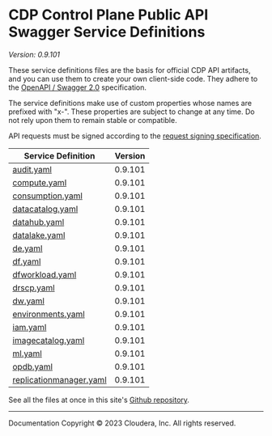 # CDP Control Plane Public API Swagger Service Definitions

*Version: 0.9.101*

These service definitions files are the basis for official CDP API artifacts,
and you can use them to create your own client-side code. They adhere to the
[OpenAPI / Swagger 2.0](https://swagger.io/specification/v2/) specification.

The service definitions make use of custom properties whose names are prefixed
with "x-". These properties are subject to change at any time. Do not rely upon
them to remain stable or compatible.

API requests must be signed according to the
[request signing specification](request_signing.md).

| Service Definition | Version |
| --- | --- |
| [audit.yaml](./audit.yaml) | 0.9.101 |
| [compute.yaml](./compute.yaml) | 0.9.101 |
| [consumption.yaml](./consumption.yaml) | 0.9.101 |
| [datacatalog.yaml](./datacatalog.yaml) | 0.9.101 |
| [datahub.yaml](./datahub.yaml) | 0.9.101 |
| [datalake.yaml](./datalake.yaml) | 0.9.101 |
| [de.yaml](./de.yaml) | 0.9.101 |
| [df.yaml](./df.yaml) | 0.9.101 |
| [dfworkload.yaml](./dfworkload.yaml) | 0.9.101 |
| [drscp.yaml](./drscp.yaml) | 0.9.101 |
| [dw.yaml](./dw.yaml) | 0.9.101 |
| [environments.yaml](./environments.yaml) | 0.9.101 |
| [iam.yaml](./iam.yaml) | 0.9.101 |
| [imagecatalog.yaml](./imagecatalog.yaml) | 0.9.101 |
| [ml.yaml](./ml.yaml) | 0.9.101 |
| [opdb.yaml](./opdb.yaml) | 0.9.101 |
| [replicationmanager.yaml](./replicationmanager.yaml) | 0.9.101 |

See all the files at once in this site's
[Github repository](https://github.com/cloudera/cdp-dev-docs/tree/master/api-docs/swagger).

----

Documentation Copyright © 2023 Cloudera, Inc. All rights reserved.

